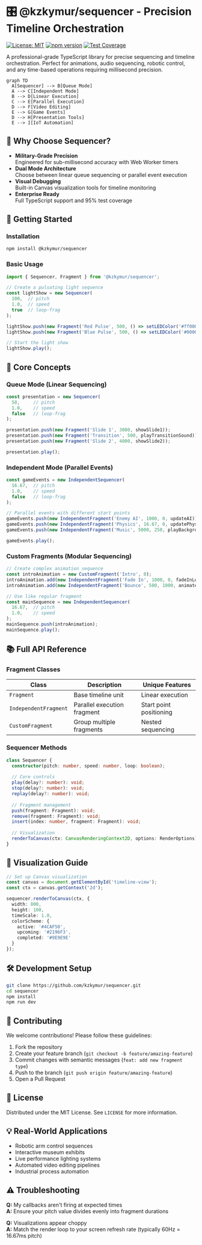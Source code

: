 # 🎛️ @kzkymur/sequencer - Precision Timeline Orchestration

[![License: MIT](https://img.shields.io/badge/License-MIT-yellow.svg)](https://opensource.org/licenses/MIT)
[![npm version](https://img.shields.io/npm/v/@kzkymur/sequencer)](https://www.npmjs.com/package/@kzkymur/sequencer)
[![Test Coverage](https://img.shields.io/badge/coverage-95%25-brightgreen)](https://github.com/kzkymur/sequencer)

A professional-grade TypeScript library for precise sequencing and timeline orchestration. Perfect for animations, audio sequencing, robotic control, and any time-based operations requiring millisecond precision.

```mermaid
graph TD
  A[Sequencer] --> B[Queue Mode]
  A --> C[Independent Mode]
  B --> D[Linear Execution]
  C --> E[Parallel Execution]
  D --> F[Video Editing]
  E --> G[Game Events]
  D --> H[Presentation Tools]
  E --> I[IoT Automation]
```

## 🌟 Why Choose Sequencer?

- **Military-Grade Precision**  
  Engineered for sub-millisecond accuracy with Web Worker timers
- **Dual Mode Architecture**  
  Choose between linear queue sequencing or parallel event execution
- **Visual Debugging**  
  Built-in Canvas visualization tools for timeline monitoring
- **Enterprise Ready**  
  Full TypeScript support and 95% test coverage

## 🚀 Getting Started

### Installation
```bash
npm install @kzkymur/sequencer
```

### Basic Usage
```typescript
import { Sequencer, Fragment } from '@kzkymur/sequencer';

// Create a pulsating light sequence
const lightShow = new Sequencer(
  100,  // pitch 
  1.0,  // speed
  true  // loop-frag
);

lightShow.push(new Fragment('Red Pulse', 500, () => setLEDColor('#ff0000')));
lightShow.push(new Fragment('Blue Pulse', 500, () => setLEDColor('#0000ff')));

// Start the light show
lightShow.play();
```

## 🧩 Core Concepts

### Queue Mode (Linear Sequencing)
```typescript
const presentation = new Sequencer(
  50,     // pitch 
  1.0,    // speed
  false   // loop-frag
);

presentation.push(new Fragment('Slide 1', 3000, showSlide1));
presentation.push(new Fragment('Transition', 500, playTransitionSound));
presentation.push(new Fragment('Slide 2', 4000, showSlide2));

presentation.play();
```

### Independent Mode (Parallel Events)
```typescript
const gameEvents = new IndependentSequencer(
  16.67,  // pitch 
  1.0,    // speed
  false   // loop-frag
);

// Parallel events with different start points
gameEvents.push(new IndependentFragment('Enemy AI', 1000, 0, updateAI));
gameEvents.push(new IndependentFragment('Physics', 16.67, 0, updatePhysics));
gameEvents.push(new IndependentFragment('Music', 5000, 250, playBackgroundScore));

gameEvents.play();
```

### Custom Fragments (Modular Sequencing)
```typescript
// Create complex animation sequence
const introAnimation = new CustomFragment('Intro', 0);
introAnimation.add(new IndependentFragment('Fade In', 1000, 0, fadeInLogo));
introAnimation.add(new IndependentFragment('Bounce', 500, 1000, animateBounce));

// Use like regular fragment
const mainSequence = new IndependentSequencer(
  16.67,  // pitch 
  1.0,    // speed
);
mainSequence.push(introAnimation);
mainSequence.play();
```

## 📚 Full API Reference

### Fragment Classes

| Class               | Description                              | Unique Features              |
|---------------------|------------------------------------------|-------------------------------|
| `Fragment`          | Base timeline unit                       | Linear execution             |
| `IndependentFragment`| Parallel execution fragment             | Start point positioning      |
| `CustomFragment`     | Group multiple fragments                 | Nested sequencing            |

### Sequencer Methods
```typescript
class Sequencer {
  constructor(pitch: number, speed: number, loop: boolean);
  
  // Core controls
  play(delay?: number): void;
  stop(delay?: number): void;
  replay(delay?: number): void;
  
  // Fragment management
  push(fragment: Fragment): void;
  remove(fragment: Fragment): void;
  insert(index: number, fragment: Fragment): void;
  
  // Visualization
  renderToCanvas(ctx: CanvasRenderingContext2D, options: RenderOptions): void;
}
```

## 🎨 Visualization Guide

```typescript
// Set up Canvas visualization
const canvas = document.getElementById('timeline-view');
const ctx = canvas.getContext('2d');

sequencer.renderToCanvas(ctx, {
  width: 800,
  height: 100,
  timeScale: 1.0,
  colorScheme: {
    active: '#4CAF50',
    upcoming: '#2196F3',
    completed: '#9E9E9E'
  }
});
```

## 🛠️ Development Setup

```bash
git clone https://github.com/kzkymur/sequencer.git
cd sequencer
npm install
npm run dev
```

## 🤝 Contributing

We welcome contributions! Please follow these guidelines:
1. Fork the repository
2. Create your feature branch (`git checkout -b feature/amazing-feature`)
3. Commit changes with semantic messages (`feat: add new fragment type`)
4. Push to the branch (`git push origin feature/amazing-feature`)
5. Open a Pull Request

## 📜 License
Distributed under the MIT License. See `LICENSE` for more information.

## 💡 Real-World Applications
- Robotic arm control sequences
- Interactive museum exhibits
- Live performance lighting systems
- Automated video editing pipelines
- Industrial process automation

## ⚠️ Troubleshooting

**Q:** My callbacks aren't firing at expected times  
**A:** Ensure your pitch value divides evenly into fragment durations

**Q:** Visualizations appear choppy  
**A:** Match the render loop to your screen refresh rate (typically 60Hz = 16.67ms pitch)